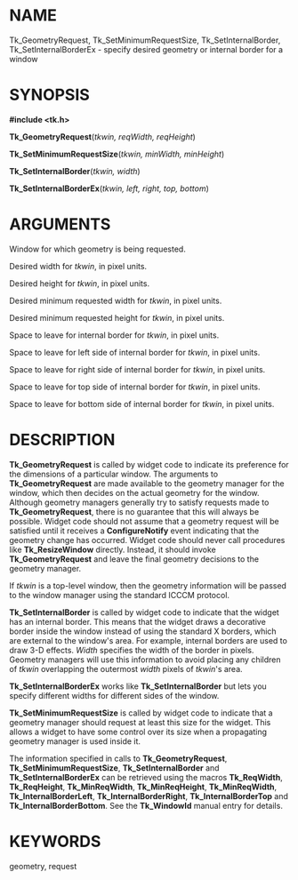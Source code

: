 # NAME

Tk_GeometryRequest, Tk_SetMinimumRequestSize, Tk_SetInternalBorder,
Tk_SetInternalBorderEx - specify desired geometry or internal border for
a window

# SYNOPSIS

**#include \<tk.h\>**

**Tk_GeometryRequest**(*tkwin, reqWidth, reqHeight*)

**Tk_SetMinimumRequestSize**(*tkwin, minWidth, minHeight*)

**Tk_SetInternalBorder**(*tkwin, width*)

**Tk_SetInternalBorderEx**(*tkwin, left, right, top, bottom*)

# ARGUMENTS

Window for which geometry is being requested.

Desired width for *tkwin*, in pixel units.

Desired height for *tkwin*, in pixel units.

Desired minimum requested width for *tkwin*, in pixel units.

Desired minimum requested height for *tkwin*, in pixel units.

Space to leave for internal border for *tkwin*, in pixel units.

Space to leave for left side of internal border for *tkwin*, in pixel
units.

Space to leave for right side of internal border for *tkwin*, in pixel
units.

Space to leave for top side of internal border for *tkwin*, in pixel
units.

Space to leave for bottom side of internal border for *tkwin*, in pixel
units.

# DESCRIPTION

**Tk_GeometryRequest** is called by widget code to indicate its
preference for the dimensions of a particular window. The arguments to
**Tk_GeometryRequest** are made available to the geometry manager for
the window, which then decides on the actual geometry for the window.
Although geometry managers generally try to satisfy requests made to
**Tk_GeometryRequest**, there is no guarantee that this will always be
possible. Widget code should not assume that a geometry request will be
satisfied until it receives a **ConfigureNotify** event indicating that
the geometry change has occurred. Widget code should never call
procedures like **Tk_ResizeWindow** directly. Instead, it should invoke
**Tk_GeometryRequest** and leave the final geometry decisions to the
geometry manager.

If *tkwin* is a top-level window, then the geometry information will be
passed to the window manager using the standard ICCCM protocol.

**Tk_SetInternalBorder** is called by widget code to indicate that the
widget has an internal border. This means that the widget draws a
decorative border inside the window instead of using the standard X
borders, which are external to the window\'s area. For example, internal
borders are used to draw 3-D effects. *Width* specifies the width of the
border in pixels. Geometry managers will use this information to avoid
placing any children of *tkwin* overlapping the outermost *width* pixels
of *tkwin*\'s area.

**Tk_SetInternalBorderEx** works like **Tk_SetInternalBorder** but lets
you specify different widths for different sides of the window.

**Tk_SetMinimumRequestSize** is called by widget code to indicate that a
geometry manager should request at least this size for the widget. This
allows a widget to have some control over its size when a propagating
geometry manager is used inside it.

The information specified in calls to **Tk_GeometryRequest**,
**Tk_SetMinimumRequestSize**, **Tk_SetInternalBorder** and
**Tk_SetInternalBorderEx** can be retrieved using the macros
**Tk_ReqWidth**, **Tk_ReqHeight**, **Tk_MinReqWidth**,
**Tk_MinReqHeight**, **Tk_MinReqWidth**, **Tk_InternalBorderLeft**,
**Tk_InternalBorderRight**, **Tk_InternalBorderTop** and
**Tk_InternalBorderBottom**. See the **Tk_WindowId** manual entry for
details.

# KEYWORDS

geometry, request

<!---
Copyright (c) 1990-1994 The Regents of the University of California
Copyright (c) 1994-1996 Sun Microsystems, Inc
-->

